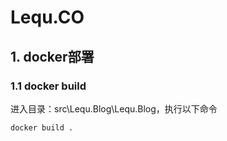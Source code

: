 # Lequ.CO

## 1. docker部署

### 1.1 docker build

进入目录：src\Lequ.Blog\Lequ.Blog，执行以下命令

```
docker build .
```